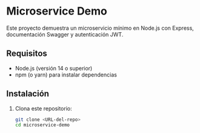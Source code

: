 # Microservice Demo

Este proyecto demuestra un microservicio mínimo en Node.js con Express, documentación Swagger y autenticación JWT.

## Requisitos

- Node.js (versión 14 o superior)
- npm (o yarn) para instalar dependencias

## Instalación

1. Clona este repositorio:
   ```bash
   git clone <URL-del-repo>
   cd microservice-demo
   ```
